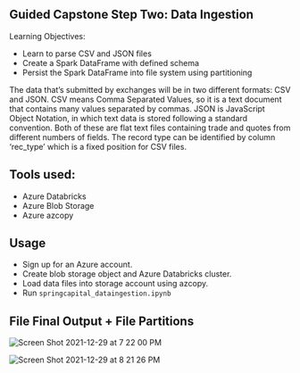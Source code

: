
## Guided Capstone Step Two: Data Ingestion

Learning Objectives:
* Learn to parse CSV and JSON files
* Create a Spark DataFrame with defined schema
* Persist the Spark DataFrame into file system using partitioning

The data that’s submitted by exchanges will be in two different formats: CSV and JSON. CSV
means Comma Separated Values, so it is a text document that contains many values separated
by commas. JSON is JavaScript Object Notation, in which text data is stored following a
standard convention. Both of these are flat text files containing trade and quotes from different
numbers of fields. The record type can be identified by column ‘rec_type’ which is a fixed
position for CSV files.

## Tools used:
* Azure Databricks
* Azure Blob Storage
* Azure azcopy

## Usage
* Sign up for an Azure account.
* Create blob storage object and Azure Databricks cluster.
* Load data files into storage account using azcopy.
* Run ```springcapital_dataingestion.ipynb```

## File Final Output + File Partitions
![Screen Shot 2021-12-29 at 7 22 00 PM](https://user-images.githubusercontent.com/60493376/147722831-7ebfbc0b-7191-44a7-91c7-2bf8bbed9a71.png)

![Screen Shot 2021-12-29 at 8 21 26 PM](https://user-images.githubusercontent.com/60493376/147722859-774bfa15-d248-4a77-94f1-8c42de3bfd4f.png)
